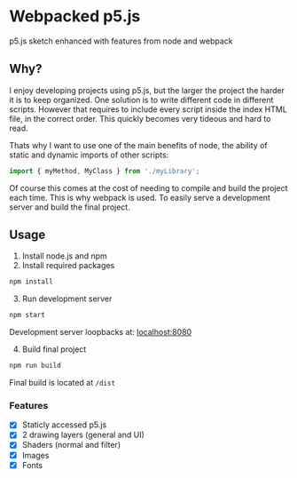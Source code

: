 # Webpacked p5.js

p5.js sketch enhanced with features from node and webpack

## Why?

I enjoy developing projects using p5.js, but the larger the project the harder it is to keep organized. One solution is to write different code in different scripts. However that requires to include every script inside the index HTML file, in the correct order. This quickly becomes very tideous and hard to read.

Thats why I want to use one of the main benefits of node, the ability of static and dynamic imports of other scripts:

```js
import { myMethod, MyClass } from './myLibrary';
```

Of course this comes at the cost of needing to compile and build the project each time. This is why webpack is used. To easily serve a development server and build the final project.

## Usage

1. Install node.js and npm
2. Install required packages

```sh
npm install
```

3. Run development server

```sh
npm start
```

Development server loopbacks at: [localhost:8080](http://localhost:8080/)

4. Build final project

```sh
npm run build
```

Final build is located at `/dist`

### Features

-   [x] Staticly accessed p5.js
-   [x] 2 drawing layers (general and UI)
-   [x] Shaders (normal and filter)
-   [x] Images
-   [x] Fonts
